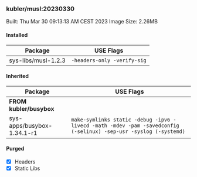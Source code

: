 ### kubler/musl:20230330

Built: Thu Mar 30 09:13:13 AM CEST 2023
Image Size: 2.26MB

#### Installed
Package | USE Flags
--------|----------
sys-libs/musl-1.2.3 | `-headers-only -verify-sig`
#### Inherited
Package | USE Flags
--------|----------
**FROM kubler/busybox** |
sys-apps/busybox-1.34.1-r1 | `make-symlinks static -debug -ipv6 -livecd -math -mdev -pam -savedconfig (-selinux) -sep-usr -syslog (-systemd)`

#### Purged
- [x] Headers
- [x] Static Libs
